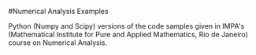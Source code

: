 #Numerical Analysis Examples

Python (Numpy and Scipy) versions of the code samples given in IMPA's (Mathematical Institute for
Pure and Applied Mathematics, Rio de Janeiro) course on Numerical Analysis.

